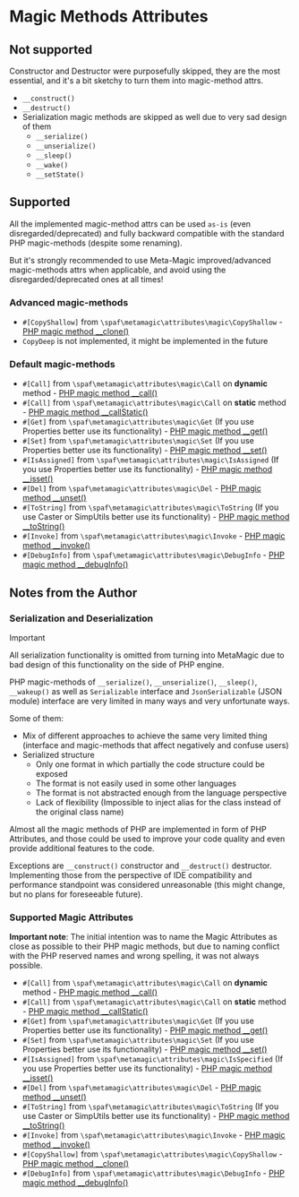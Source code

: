 # Magic Methods Attributes

## Not supported

Constructor and Destructor were purposefully skipped, they are the most essential,
and it's a bit sketchy to turn them into magic-method attrs.

* `__construct()`
* `__destruct()`
* Serialization magic methods are skipped as well due to very sad design of them
  * `__serialize()`
  * `__unserialize()`
  * `__sleep()`
  * `__wake()`
  * `__setState()`

## Supported

All the implemented magic-method attrs can be used `as-is` (even disregarded/deprecated)
and fully backward compatible with the standard PHP magic-methods (despite some renaming).

But it's strongly recommended to use Meta-Magic improved/advanced magic-methods attrs 
when applicable, and avoid using the disregarded/deprecated ones at all times!


### Advanced magic-methods
* `#[CopyShallow]` from `\spaf\metamagic\attributes\magic\CopyShallow`
  \- [PHP magic method __clone()](https://www.php.net/manual/en/language.oop5.cloning.php#object.clone)
* `CopyDeep` is not implemented, it might be implemented in the future


### Default magic-methods

* `#[Call]` from `\spaf\metamagic\attributes\magic\Call` on **dynamic** method
  \- [PHP magic method __call()](https://www.php.net/manual/en/language.oop5.overloading.php#object.call)
* `#[Call]` from `\spaf\metamagic\attributes\magic\Call` on **static** method
  \- [PHP magic method __callStatic()](https://www.php.net/manual/en/language.oop5.overloading.php#object.callstatic)
* `#[Get]` from `\spaf\metamagic\attributes\magic\Get`
  (If you use Properties better use its functionality)
  \- [PHP magic method __get()](https://www.php.net/manual/en/language.oop5.overloading.php#object.get)
* `#[Set]` from `\spaf\metamagic\attributes\magic\Set`
  (If you use Properties better use its functionality)
  \- [PHP magic method __set()](https://www.php.net/manual/en/language.oop5.overloading.php#object.set)
* `#[IsAssigned]` from `\spaf\metamagic\attributes\magic\IsAssigned`
  (If you use Properties better use its functionality)
  \- [PHP magic method __isset()](https://www.php.net/manual/en/language.oop5.overloading.php#object.isset)
* `#[Del]` from `\spaf\metamagic\attributes\magic\Del`
  \- [PHP magic method __unset()](https://www.php.net/manual/en/language.oop5.overloading.php#object.unset)
* `#[ToString]` from `\spaf\metamagic\attributes\magic\ToString`
  (If you use Caster or SimpUtils better use its functionality)
  \- [PHP magic method __toString()](https://www.php.net/manual/en/language.oop5.magic.php#object.tostring)
* `#[Invoke]` from `\spaf\metamagic\attributes\magic\Invoke`
  \- [PHP magic method __invoke()](https://www.php.net/manual/en/language.oop5.magic.php#object.invoke)
* `#[DebugInfo]` from `\spaf\metamagic\attributes\magic\DebugInfo`
  \- [PHP magic method __debugInfo()](https://www.php.net/manual/en/language.oop5.magic.php#object.debuginfo)


## Notes from the Author

### Serialization and Deserialization

> [!IMPORTANT]
> All serialization functionality is omitted from turning into MetaMagic 
> due to bad design of this functionality on the side of PHP engine.

PHP magic-methods of `__serialize()`, `__unserialize()`, `__sleep()`, `__wakeup()`
as well as `Serializable` interface and `JsonSerializable` (JSON module) interface
are very limited in many ways and very unfortunate ways.

Some of them:
* Mix of different approaches to achieve the same very limited thing (interface
  and magic-methods that affect negatively and confuse users)
* Serialized structure
  * Only one format in which partially the code structure could be exposed
  * The format is not easily used in some other languages
  * The format is not abstracted enough from the language perspective
  * Lack of flexibility (Impossible to inject alias for the class instead of 
    the original class name)


Almost all the magic methods of PHP are implemented in form of PHP Attributes,
and those could be used to improve your code quality and even provide additional features
to the code.

Exceptions are `__construct()` constructor and `__destruct()` destructor.
Implementing those from the perspective of IDE compatibility and performance standpoint
was considered unreasonable (this might change, but no plans for foreseeable future).

### Supported Magic Attributes

**Important note**: The initial intention was to name the Magic Attributes
as close as possible to their PHP magic methods, but due to
naming conflict with the PHP reserved names and wrong spelling, it was not always possible.

* `#[Call]` from `\spaf\metamagic\attributes\magic\Call` on **dynamic** method
  \- [PHP magic method __call()](https://www.php.net/manual/en/language.oop5.overloading.php#object.call)
* `#[Call]` from `\spaf\metamagic\attributes\magic\Call` on **static** method
  \- [PHP magic method __callStatic()](https://www.php.net/manual/en/language.oop5.overloading.php#object.callstatic)
* `#[Get]` from `\spaf\metamagic\attributes\magic\Get`
  (If you use Properties better use its functionality)
  \- [PHP magic method __get()](https://www.php.net/manual/en/language.oop5.overloading.php#object.get)
* `#[Set]` from `\spaf\metamagic\attributes\magic\Set`
  (If you use Properties better use its functionality)
  \- [PHP magic method __set()](https://www.php.net/manual/en/language.oop5.overloading.php#object.set)
* `#[IsAssigned]` from `\spaf\metamagic\attributes\magic\IsSpecified`
  (If you use Properties better use its functionality)
  \- [PHP magic method __isset()](https://www.php.net/manual/en/language.oop5.overloading.php#object.isset)
* `#[Del]` from `\spaf\metamagic\attributes\magic\Del`
  \- [PHP magic method __unset()](https://www.php.net/manual/en/language.oop5.overloading.php#object.unset)
* `#[ToString]` from `\spaf\metamagic\attributes\magic\ToString`
  (If you use Caster or SimpUtils better use its functionality)
  \- [PHP magic method __toString()](https://www.php.net/manual/en/language.oop5.magic.php#object.tostring)
* `#[Invoke]` from `\spaf\metamagic\attributes\magic\Invoke`
  \- [PHP magic method __invoke()](https://www.php.net/manual/en/language.oop5.magic.php#object.invoke)
* `#[CopyShallow]` from `\spaf\metamagic\attributes\magic\CopyShallow`
  \- [PHP magic method __clone()](https://www.php.net/manual/en/language.oop5.cloning.php#object.clone)
* `#[DebugInfo]` from `\spaf\metamagic\attributes\magic\DebugInfo`
  \- [PHP magic method __debugInfo()](https://www.php.net/manual/en/language.oop5.magic.php#object.debuginfo)
